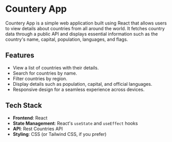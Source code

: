 # Countery App

Countery App is a simple web application built using React that allows users to view details about countries from all around the world. It fetches country data through a public API and displays essential information such as the country's name, capital, population, languages, and flags.

## Features

- View a list of countries with their details.
- Search for countries by name.
- Filter countries by region.
- Display details such as population, capital, and official languages.
- Responsive design for a seamless experience across devices.

## Tech Stack

- **Frontend**: React
- **State Management**: React's `useState` and `useEffect` hooks
- **API**: Rest Countries API
- **Styling**: CSS (or Tailwind CSS, if you prefer)

